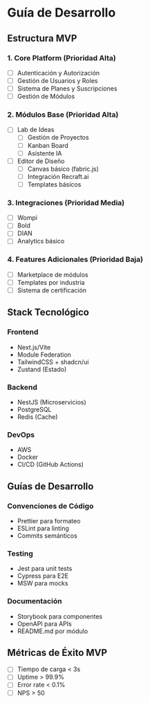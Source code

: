 # Guía de Desarrollo

## Estructura MVP

### 1. Core Platform (Prioridad Alta)
- [ ] Autenticación y Autorización
- [ ] Gestión de Usuarios y Roles
- [ ] Sistema de Planes y Suscripciones
- [ ] Gestión de Módulos

### 2. Módulos Base (Prioridad Alta)
- [ ] Lab de Ideas
  - [ ] Gestión de Proyectos
  - [ ] Kanban Board
  - [ ] Asistente IA
- [ ] Editor de Diseño
  - [ ] Canvas básico (fabric.js)
  - [ ] Integración Recraft.ai
  - [ ] Templates básicos

### 3. Integraciones (Prioridad Media)
- [ ] Wompi
- [ ] Bold
- [ ] DIAN
- [ ] Analytics básico

### 4. Features Adicionales (Prioridad Baja)
- [ ] Marketplace de módulos
- [ ] Templates por industria
- [ ] Sistema de certificación

## Stack Tecnológico

### Frontend
- Next.js/Vite
- Module Federation
- TailwindCSS + shadcn/ui
- Zustand (Estado)

### Backend
- NestJS (Microservicios)
- PostgreSQL
- Redis (Cache)

### DevOps
- AWS
- Docker
- CI/CD (GitHub Actions)

## Guías de Desarrollo

### Convenciones de Código
- Prettier para formateo
- ESLint para linting
- Commits semánticos

### Testing
- Jest para unit tests
- Cypress para E2E
- MSW para mocks

### Documentación
- Storybook para componentes
- OpenAPI para APIs
- README.md por módulo

## Métricas de Éxito MVP
- [ ] Tiempo de carga < 3s
- [ ] Uptime > 99.9%
- [ ] Error rate < 0.1%
- [ ] NPS > 50